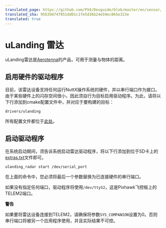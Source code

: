 ```yaml
---
translated_page: https://github.com/PX4/Devguide/blob/master/en/sensor/uart_ulanding_radar.md
translated_sha: 95b39d747851dd01c1fe5d36b24e59ec865e323e
translated: true
---
```


# uLanding 雷达


uLanding雷达是[Aerotenna](http://aerotenna.com/sensors/)的产品，可用于测量与物体的距离。



## 启用硬件的驱动程序



目前，该雷达设备支持任何运行NuttX操作系统的硬件，并以串行端口作为接口。由于某些硬件上的闪存空间很小，因此须自行为目标启用驱动程序。为此，请将以下行添加到cmake配置文件中，并对应于要构建的目标：

```
drivers/ulanding
```

所有配置文件都位于[此处](https://github.com/PX4/Firmware/tree/master/cmake/configs)。

##  启动驱动程序


在系统启动期间，须告诉系统启动雷达驱动程序，将以下行添加到位于SD卡上的[extras.txt](../concept/system_startup.md)文件即可。

```
ulanding_radar start /dev/serial_port
```

在上面的命令中，您必须将最后一个参数替换为已连接硬件的串行端口。



如果没有指定任何端口，驱动程序将使用`/dev/ttyS2`，这是Pixhawk飞控板上的TELEM2端口。



**警告**



如果要将雷达设备连接到TELEM2，请确保将参数`SYS_COMPANION`设置为0。否则串行端口将被另一个应用程序使用，并且实际结果不可控。

 


